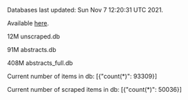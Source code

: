 Databases last updated: Sun Nov  7 12:20:31 UTC 2021. 

Available [here](https://github.com/cbeauhilton/ash-db/releases).

12M	unscraped.db

91M	abstracts.db

408M	abstracts_full.db

Current number of items in db:
[{"count(*)": 93309}]

Current number of scraped items in db:
[{"count(*)": 50036}]
